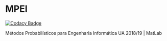 # MPEI

[![Codacy Badge](https://api.codacy.com/project/badge/Grade/fe1fa61045b54d769cdb0e2c7fb4d118)](https://app.codacy.com/app/tomas99batista/MPEI?utm_source=github.com&utm_medium=referral&utm_content=tomas99batista/MPEI&utm_campaign=Badge_Grade_Settings)

Métodos Probabilísticos para Engenharia Informática UA 2018/19 | MatLab
